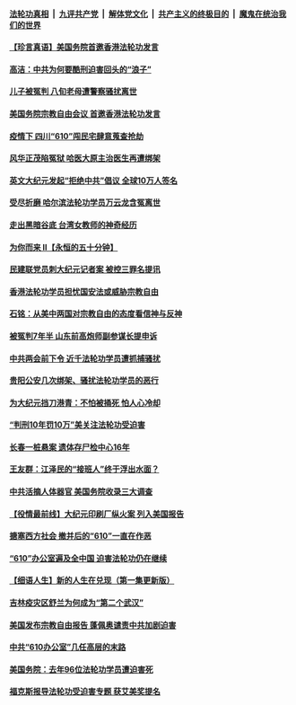 

####  [法轮功真相](../../../../basic/blob/master/README.md?t=06171731) &nbsp;|&nbsp; [九评共产党](../../../../9ping.md/blob/master/README.md?t=06171731) &nbsp;|&nbsp; [解体党文化](../../../../jtdwh.md/blob/master/README.md?t=06171731)  &nbsp;|&nbsp; [共产主义的终极目的](../../../../gczydzjmd.md/blob/master/README.md?t=06171731) &nbsp;|&nbsp; [魔鬼在统治我们的世界](../../../../mgztzwmdsj.md/blob/master/README.md?t=06171731) 

#### [【珍言真语】美国务院首邀香港法轮功发言](../pages/prog424/a102872871.md?t=06171731) 

#### [高洁：中共为何要酷刑迫害回头的“浪子”](../pages/prog424/a102872551.md?t=06171731) 

#### [儿子被冤判 八旬老母遭警察骚扰离世](../pages/prog424/a102872174.md?t=06171731) 

#### [美国务院宗教自由会议 首邀香港法轮功发言](../pages/prog424/a102872317.md?t=06171731) 

#### [疫情下 四川“610”闯民宅肆意蒐查抢劫](../pages/prog424/a102872137.md?t=06171731) 

#### [风华正茂陷冤狱 哈医大原主治医生再遭绑架](../pages/prog424/a102872059.md?t=06171731) 

#### [英文大纪元发起“拒绝中共”倡议 全球10万人签名](../pages/prog424/a102871657.md?t=06171731) 

#### [受尽折磨 哈尔滨法轮功学员万云龙含冤离世](../pages/prog424/a102871320.md?t=06171731) 

#### [走出黑暗谷底 台湾女教师的神奇经历](../pages/prog424/a102871310.md?t=06171731) 

#### [为你而来 II【永恒的五十分钟】](../pages/prog424/a102865179.md?t=06171731) 

#### [民建联党员刺大纪元记者案 被控三罪名提讯](../pages/prog424/a102871169.md?t=06171731) 

#### [香港法轮功学员担忧国安法或威胁宗教自由](../pages/prog424/a102871017.md?t=06171731) 

#### [石铭：从美中两国对宗教自由的态度看信神与反神](../pages/prog424/a102870822.md?t=06171731) 

#### [被冤判7年半 山东前高炮师副参谋长提申诉](../pages/prog424/a102870742.md?t=06171731) 

#### [中共两会前下令 近千法轮功学员遭抓捕骚扰](../pages/prog424/a102870712.md?t=06171731) 

#### [贵阳公安几次绑架、骚扰法轮功学员的恶行](../pages/prog424/a102869179.md?t=06171731) 

#### [为大纪元挡刀港青：不怕被捅死 怕人心冷却](../pages/prog424/a102870231.md?t=06171731) 

#### [“判刑10年罚10万”美关注法轮功受迫害](../pages/prog424/a102870102.md?t=06171731) 

#### [长春一桩悬案 遗体存尸检中心16年](../pages/prog424/a102869995.md?t=06171731) 

#### [王友群：江泽民的“接班人”终于浮出水面？](../pages/prog424/a102870047.md?t=06171731) 

#### [中共活摘人体器官 美国务院收录三大调查](../pages/prog424/a102869803.md?t=06171731) 

#### [【役情最前线】大纪元印刷厂纵火案 列入美国报告](../pages/prog424/a102869800.md?t=06171731) 

#### [搪塞西方社会 撤并后的“610”一直在作恶](../pages/prog424/a102869186.md?t=06171731) 

#### [“610”办公室遍及全中国 迫害法轮功仍在继续](../pages/prog424/a102868649.md?t=06171731) 

#### [【细语人生】新的人生在兑现（第一集更新版）](../pages/prog424/a102868323.md?t=06171731) 

#### [吉林疫灾区舒兰为何成为“第二个武汉”](../pages/prog424/a102868392.md?t=06171731) 

#### [美国发布宗教自由报告 蓬佩奥谴责中共加剧迫害](../pages/prog424/a102868318.md?t=06171731) 

#### [中共“610办公室”几任高层的末路](../pages/prog424/a102868197.md?t=06171731) 

#### [美国务院：去年96位法轮功学员遭迫害死](../pages/prog424/a102868133.md?t=06171731) 

#### [福克斯报导法轮功受迫害专题 获艾美奖提名](../pages/prog424/a102867439.md?t=06171731) 

